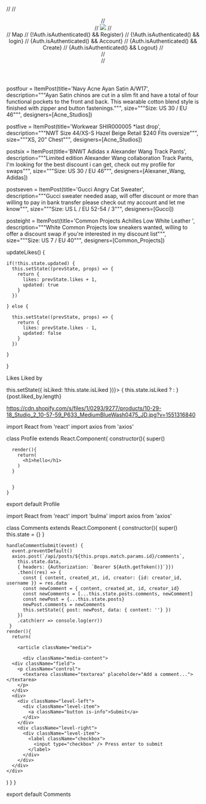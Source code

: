//
// <header>
// <div className="header">
//     <Link to='/'><img className="logo" src="../../assets/logo-dark.png" /></Link>
//     <nav className="nav">
//       <Link to='/map'>Map</Link>
//       {!Auth.isAuthenticated() && <Link to='/register'>Register</Link>}
//       {!Auth.isAuthenticated() && <Link to='/login'>login</Link>}
//       {Auth.isAuthenticated() && <Link to='/users/:id'>Account</Link>}
//       {Auth.isAuthenticated() && <Link to='/spaces/new'>Create</Link>}
//       {Auth.isAuthenticated() && <Link to='/' onClick={this.logout}>Logout</Link>}
//     </nav>
//   </div>
//   </header>




postfour = ItemPost(title='Navy Acne Ayan Satin A/W17', description="""Ayan Satin chinos are cut in a slim fit and have a total of four functional pockets to the front and back. This wearable cotton blend style is finished with zipper and button fastenings.""", size="""Size: US 30 / EU 46""", designers=[Acne_Studios])

  postfive = ItemPost(title='Workwear SHIR000005 *last drop', description="""NWT Size 44/XS-S Hazel Beige Retail $240 Fits oversize""", size="""XS, 20” Chest""", designers=[Acne_Studios])

  postsix = ItemPost(title='BNWT Adidas x Alexander Wang Track Pants', description="""Limited edition Alexander Wang collaboration Track Pants, I'm looking for the best discount i can get, check out my profile for swaps""", size="""Size: US 30 / EU 46""", designers=[Alexaner_Wang, Adidas])

  postseven = ItemPost(title='Gucci Angry Cat Sweater', description="""Gucci sweater needed asap, will offer discount or more than willing to pay in bank transfer please check out my account and let me know""", size="""Size: US L / EU 52-54 / 3""", designers=[Gucci])

  posteight = ItemPost(title='Common Projects Achilles Low White Leather ', description="""White Common Projects low sneakers wanted, willing to offer a discount swap if you're interested in my discount list""", size="""Size: US 7 / EU 40""", designers=[Common_Projects])


  updateLikes() {

    if(!this.state.updated) {
      this.setState((prevState, props) => {
        return {
          likes: prevState.likes + 1,
          updated: true
        }
      })

    } else {

      this.setState((prevState, props) => {
        return {
          likes: prevState.likes - 1,
          updated: false
        }
      })

    }
  }


Likes
<span className="price">Liked by</span>
<div><a onClick={ ()=>this.setState({ isLiked: !this.state.isLiked })}>
  { this.state.isLiked
    ? <i className="far fa-heart"></i>
    : <i className="fas fa-heart"></i>} {post.liked_by.length}</a>
</div>




  https://cdn.shopify.com/s/files/1/0293/9277/products/10-29-18_Studio_2_10-57-59_P633_MediumBlueWash0475_JD.jpg?v=1551316840



  import React from 'react'
  import axios from 'axios'

  class Profile extends React.Component{
    constructor(){
      super()



      render(){
        return(
          <h1>hello</h1>
        )
      }


      }
    }


  export default Profile



  import React from 'react'
  import 'bulma'
  import axios from 'axios'

  class Comments extends React.Component {
    constructor(){
      super()
      this.state = {}
    }

    handleCommentSubmit(event) {
      event.preventDefault()
      axios.post(`/api/posts/${this.props.match.params.id}/comments`,
        this.state.data,
        { headers: {Authorization: `Bearer ${Auth.getToken()}`}})
        .then((res) => {
          const { content, created_at, id, creator: {id: creator_id, username }} = res.data
          const newComment = { content, created_at, id, creator_id}
          const newComments = [...this.state.posts.comments, newComment]
          const newPost = {...this.state.posts}
          newPost.comments = newComments
          this.setState({ post: newPost, data: { content: ''} })
        })
        .catch(err => console.log(err))
     }
    render(){
      return(

        <article className="media">

          <div className="media-content">
      <div className="field">
        <p className="control">
          <textarea className="textarea" placeholder="Add a comment..."></textarea>
        </p>
      </div>
      <div>
        <div className="level-left">
          <div className="level-item">
            <a className="button is-info">Submit</a>
          </div>
        </div>
        <div className="level-right">
          <div className="level-item">
            <label className="checkbox">
              <input type="checkbox" /> Press enter to submit
            </label>
          </div>
        </div>
      </div>
    </div>
  </article>
  )
  }
  }

  export default Comments
